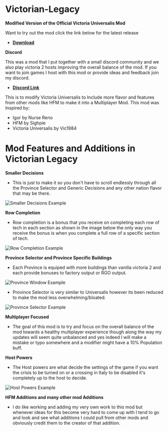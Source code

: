 # Victorian-Legacy

**Modified Version of the Official Victoria Universalis Mod**

Want to try out the mod click the link below for the latest release
* [**Download**](https://github.com/SF-Jake/Victoria-Universalis-Modified/releases)

**Discord**

This was a mod that I put together with a small discord community and we also play victoria 2 hosts improving the overall balance of the mod. If you want to join games I host with this mod or provide ideas and feedback join my discord.

* [**Discord Link**](https://discord.gg/HR7TnMJewr)

This is to modify Victoria Universalis to Include more flavor and features from other mods like HFM to make it into a Multiplayer Mod. 
This mod was Inspired by:
- Igor by Nurse Reno
- HFM by Sighpie
- Victoria Universalis by Vic1984 

# Mod Features and Additions in Victorian Legacy
**Smaller Decisions**
- This is just to make it so you don't have to scroll endlessly through all the Province Selector and Generic Decisions and any other nation flavor that may be there.

![Smaller Decisions Example](https://media.moddb.com/images/members/5/4563/4562559/profile/ScreenShot11.png)

**Row Completion**
- Row completion is a bonus that you receive on completing each row of tech in each section as shown in the image below the only way you receive the bonus is when you complete a full row of a specific section of tech.

![Row Completion Example](https://github.com/user-attachments/assets/90261069-4c6b-438b-8e7c-dc2ce1836966)

**Province Selector and Province Specific Buildings**
- Each Province is equiped with more buildings than vanilla victoria 2 and each provide bonuses to factory output or RGO output.

![Province Window Example](https://github.com/user-attachments/assets/4c223a6c-269b-45ae-844f-8918e73cea57)

- Province Selector is very similar to Universalis however its been reduced to make the mod less overwhelming/bloated.

![Province Selector Example](https://github.com/user-attachments/assets/25a38197-3bf3-443b-ae49-7b9fc28acece)


**Multiplayer Focused**
- The goal of this mod is to try and focus on the overall balance of the mod towards a healthy multiplayer experience though along the way my updates will seem quite unbalanced and yes indeed I will make a mistake or typo somewhere and a modifier might have a 10% Population buff.

**Host Powers**
- The Host powers are what decide the settings of the game if you want the crisis to be turned on or a crossing in Italy to be disabled it's completely up to the host to decide.

![Host Powers Example](https://media.moddb.com/images/members/5/4563/4562559/profile/ScreenShot23.png)

**HFM Additions and many other mod Additions**
- I do like working and adding my very own work to this mod but whenever ideas for this become very hard to come up with I tend to go and look and see what additions I could pull from other mods and obviously credit them to the creator of that addition.
